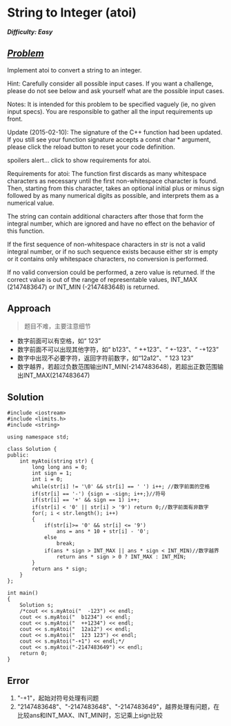 # String to Integer (atoi)

_**Difficulty: Easy**_

## _[Problem](https://leetcode.com/problems/string-to-integer-atoi/)_

Implement atoi to convert a string to an integer.

Hint: Carefully consider all possible input cases. If you want a challenge, please do not see below and ask yourself what are the possible input cases.

Notes: It is intended for this problem to be specified vaguely (ie, no given input specs). You are responsible to gather all the input requirements up front.

Update (2015-02-10):
The signature of the C++ function had been updated. If you still see your function signature accepts a const char * argument, please click the reload button  to reset your code definition.

spoilers alert... click to show requirements for atoi.

Requirements for atoi:
The function first discards as many whitespace characters as necessary until the first non-whitespace character is found. Then, starting from this character, takes an optional initial plus or minus sign followed by as many numerical digits as possible, and interprets them as a numerical value.

The string can contain additional characters after those that form the integral number, which are ignored and have no effect on the behavior of this function.

If the first sequence of non-whitespace characters in str is not a valid integral number, or if no such sequence exists because either str is empty or it contains only whitespace characters, no conversion is performed.

If no valid conversion could be performed, a zero value is returned. If the correct value is out of the range of representable values, INT_MAX (2147483647) or INT_MIN (-2147483648) is returned.

## Approach

>题目不难，主要注意细节
- 数字前面可以有空格，如“  123”
- 数字前面不可以出现其他字符，如“ b123”、“ ++123”、“ +-123”、“ -+123”
- 数字中出现不必要字符，返回字符前数字，如“12a12”、“ 123 123”
- 数字越界，若超过负数范围输出INT_MIN(-2147483648)，若超出正数范围输出INT_MAX(2147483647)

## Solution

```
#include <iostream>
#include <limits.h>
#include <string>

using namespace std;

class Solution {
public:
    int myAtoi(string str) {
        long long ans = 0;
        int sign = 1;
        int i = 0;
        while(str[i] != '\0' && str[i] == ' ') i++; //数字前面的空格
        if(str[i] == '-') {sign = -sign; i++;}//符号
        if(str[i] == '+' && sign == 1) i++;
        if(str[i] < '0' || str[i] > '9') return 0;//数字前面有非数字
        for(; i < str.length(); i++)
        {
            if(str[i]>= '0' && str[i] <= '9')
                ans = ans * 10 + str[i] - '0';
            else
                break;
            if(ans * sign > INT_MAX || ans * sign < INT_MIN)//数字越界
                return ans * sign > 0 ? INT_MAX : INT_MIN;
        }
        return ans * sign;
    }
};

int main()
{
    Solution s;
    /*cout << s.myAtoi("  -123") << endl;
    cout << s.myAtoi("  b1234") << endl;
    cout << s.myAtoi("  ++1234") << endl;
    cout << s.myAtoi("  12a12") << endl;
    cout << s.myAtoi("  123 123") << endl;
    cout << s.myAtoi("-+1") << endl;*/
    cout << s.myAtoi("-2147483649") << endl;
    return 0;
}
```

## Error

1. "-+1"，起始对符号处理有问题
2. "2147483648"、"-2147483648"、"-2147483649"，越界处理有问题，在比较ans和INT_MAX、INT_MIN时，忘记乘上sign比较